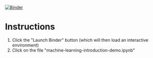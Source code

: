 

<a href="(http://mybinder.org:/repo/pavopax/machine-learning-introduction-demo" target="_blank">![Binder](http://mybinder.org/badge.svg)</a>


# Instructions

1. Click the "Launch Binder" button (which will then load an
interactive environment)
2. Click on the file "machine-learning-introduction-demo.ipynb"
